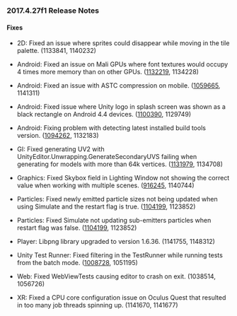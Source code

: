 ### 2017.4.27f1 Release Notes

#### Fixes

*   2D: Fixed an issue where sprites could disappear while moving in the tile palette. (1133841, 1140232)
    
*   Android: Fixed an issue on Mali GPUs where font textures would occupy 4 times more memory than on other GPUs. ([1132219](https://issuetracker.unity3d.com/issues/alpha8-textures-takes-up-up-to-4-times-the-space-when-running-gles3-on-mali-gpus), 1134228)
    
*   Android: Fixed an issue with ASTC compression on mobile. ([1059665](https://issuetracker.unity3d.com/issues/astc-texture-decompression-in-terrain-system-will-crash-on-mobile), 1141311)
    
*   Android: Fixed issue where Unity logo in splash screen was shown as a black rectangle on Android 4.4 devices. ([1100390](https://issuetracker.unity3d.com/issues/android-unity-logo-in-splash-screen-shows-as-a-black-square-android-4-dot-4), 1129749)
    
*   Android: Fixing problem with detecting latest installed build tools version. ([1094262](https://issuetracker.unity3d.com/issues/android-update-android-sdk-button-doesnt-update-it-when-clicked-in-popup-provided-because-of-outdated-android-sdk), 1132183)
    
*   GI: Fixed generating UV2 with UnityEditor.Unwrapping.GenerateSecondaryUVS failing when generating for models with more than 64k vertices. ([1131979](https://issuetracker.unity3d.com/issues/generating-uv2-with-unityeditor-dot-unwrapping-dot-generatesecondaryuvs-fails-when-generating-for-models-with-more-than-64k-vertices), 1134708)
    
*   Graphics: Fixed Skybox field in Lighting Window not showing the correct value when working with multiple scenes. ([916245](https://issuetracker.unity3d.com/issues/skybox-field-doesnt-show-the-correct-value-when-working-with-multiple-scenes), 1140744)
    
*   Particles: Fixed newly emitted particle sizes not being updated when using Simulate and the restart flag is true. ([1104199](https://issuetracker.unity3d.com/issues/sub-emitter-particles-dont-spawn-when-activated-through-a-control-track-in-timeline), 1123852)
    
*   Particles: Fixed Simulate not updating sub-emitters particles when restart flag was false. ([1104199](https://issuetracker.unity3d.com/issues/sub-emitter-particles-dont-spawn-when-activated-through-a-control-track-in-timeline), 1123852)
    
*   Player: Libpng library upgraded to version 1.6.36. (1141755, 1148312)
    
*   Unity Test Runner: Fixed filtering in the TestRunner while running tests from the batch mode. ([1008728](https://issuetracker.unity3d.com/issues/unitytestrunner-editortestsfilter-and-editortestscategories-command-line-arguments-dont-work-in-batchmode), 1051195)
    
*   Web: Fixed WebViewTests causing editor to crash on exit. (1038514, 1056726)
    
*   XR: Fixed a CPU core configuration issue on Oculus Quest that resulted in too many job threads spinning up. (1141670, 1141677)